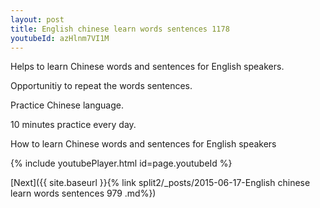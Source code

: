 ```yaml
---
layout: post
title: English chinese learn words sentences 1178 
youtubeId: azHlnm7VI1M
---
```

 
 
Helps to learn Chinese words and sentences for English speakers.

Opportunitiy to repeat the words sentences. 

Practice Chinese language. 
 
10 minutes practice every day. 
 
How to learn Chinese words and sentences for English speakers 
 
{% include youtubePlayer.html id=page.youtubeId %}
 
 
[Next]({{ site.baseurl }}{% link  split2/_posts/2015-06-17-English chinese learn words sentences 979 .md%})
 
